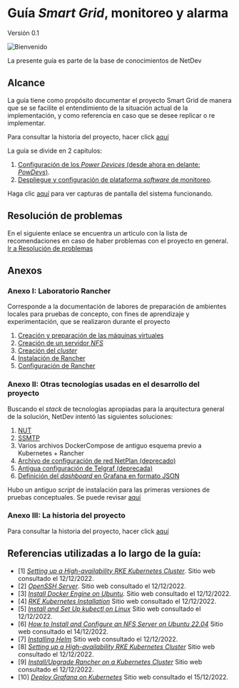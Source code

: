 # Guía _Smart Grid_, monitoreo y alarma

Versión 0.1

![Bienvenido](imgs/aura.gif)

La presente guía es parte de la base de conocimientos de NetDev

## Alcance

La guía tiene como propósito documentar el proyecto Smart Grid de manera que se se facilite el entendimiento de la situación actual de la implementación, y como referencia en caso que se desee replicar o re implementar.

Para consultar la historia del proyecto, hacer click [aquí](/Anexo03_01_Historia.md)

La guía se divide en 2 capítulos:

1.  [Configuración de los _Power Devices_ (desde ahora en delante: _PowDevs_)](/Cap1_PowerDevices.md).
2.  [Despliegue y configuración de plataforma _software_ de monitoreo](/Cap2_01_DespliegueApps.md).

Haga clic [aquí](/Cap2_05_Imagenes.md) para ver capturas de pantalla del sistema funcionando.

## Resolución de problemas

En el siguiente enlace se encuentra un artículo con la lista de recomendaciones en caso de haber problemas con el proyecto en general. [Ir a Resolución de problemas](/ResolucionProblemas.md)

## Anexos

### Anexo I: Laboratorio Rancher

Corresponde a la documentación de labores de preparación de ambientes locales para pruebas de concepto, con fines de aprendizaje y experimentación, que se realizaron durante el proyecto

1.  [Creación y preparación de las máquinas virtuales](/Anexo01_01_PreparacionMaquinasVirtuales.md)
2.  [Creación de un servidor _NFS_](/Anexo01_02_CreacionNFS.md)
3.  [Creación del _cluster_](/Anexo01_03_CreacionCluster.md)
4.  [Instalación de Rancher](/Anexo01_04_InstalacionRancher.md)
5.  [Configuración de Rancher](/Anexo01_05_ConfiguracionRancher.md)

### Anexo II: Otras tecnologías usadas en el desarrollo del proyecto

Buscando el _stack_ de tecnologías apropiadas para la arquitectura general de la solución, NetDev intentó las siguientes soluciones:

1. [NUT](/Anexo02_01_NUT.md)
2. [SSMTP](/Anexo02_02_SSMTP.md)
3. Varios archivos DockerCompose de antiguo esquema previo a Kubernetes + Rancher
4. [Archivo de configuración de red NetPlan (deprecado)](</configs/(deprecado)red.yml>)
5. [Antigua configuración de Telgraf (deprecada)](</configs/(deprecado)telegraf.conf>)
6. [Definición del _dashboard_ en Grafana en formato JSON](/jsons/dashboard.json)

Hubo un antiguo _script_ de instalación para las primeras versiones de pruebas conceptuales. Se puede revisar [aquí](</scripts/(deprecado)script_instalacion.sh>)

### Anexo III: La historia del proyecto

Para consultar la historia del proyecto, hacer click [aquí](/Anexo03_01_Historia.md)

## Referencias utilizadas a lo largo de la guía:

- [1] [_Setting up a High-availability RKE Kubernetes Cluster_](https://docs.ranchermanager.rancher.io/how-to-guides/new-user-guides/infrastructure-setup/ha-rke1-kubernetes-cluster). Sitio web consultado el 12/12/2022.
- [2] [_OpenSSH Server_](https://ubuntu.com/server/docs/service-openssh). Sitio web consultado el 12/12/2022.
- [3] [_Install Docker Engine on Ubuntu_](https://docs.docker.com/engine/install/ubuntu/). Sitio web consultado el 12/12/2022.
- [4] [_RKE Kubernetes Installation_](https://rancher.com/docs/rke/latest/en/installation/) Sitio web consultado el 12/12/2022.
- [5] [_Install and Set Up kubectl on Linux_](https://kubernetes.io/docs/tasks/tools/install-kubectl-linux/) Sitio web consultado el 12/12/2022.
- [6] [_How to Install and Configure an NFS Server on Ubuntu 22.04_](https://linuxhint.com/install-and-configure-nfs-server-ubuntu-22-04/) Sitio web consultado el 14/12/2022.
- [7] [_Installing Helm_](https://helm.sh/docs/intro/install/) Sitio web consultado el 12/12/2022.
- [8] [_Setting up a High-availability RKE Kubernetes Cluster_](https://docs.ranchermanager.rancher.io/how-to-guides/new-user-guides/kubernetes-cluster-setup/rke1-for-rancher) Sitio web consultado el 12/12/2022.
- [9] [_Install/Upgrade Rancher on a Kubernetes Cluster_](https://docs.ranchermanager.rancher.io/pages-for-subheaders/install-upgrade-on-a-kubernetes-cluster) Sitio web consultado el 12/12/2022.
- [10] [_Deploy Grafana on Kubernetes_](https://grafana.com/docs/grafana/latest/setup-grafana/installation/kubernetes/) Sitio web consultado el 15/12/2022.
